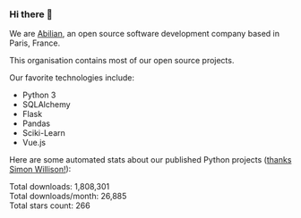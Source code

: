 ### Hi there 👋

We are [Abilian](https://abilian.com/), an open source software development company based in Paris, France.

This organisation contains most of our open source projects.

Our favorite technologies include:

- Python 3
- SQLAlchemy
- Flask
- Pandas
- Sciki-Learn
- Vue.js

Here are some automated stats about our published Python projects
([thanks Simon Willison!][sw-post]):

<!--marker-->
Total downloads: 1,808,301<br>
Total downloads/month: 26,885<br>
Total stars count: 266
<!--end-->

[sw-post]: https://simonwillison.net/2020/Jul/10/self-updating-profile-readme/